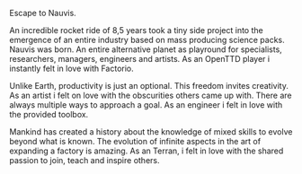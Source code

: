 Escape to Nauvis. 

An incredible rocket ride of 8,5 years took a tiny side project into the emergence of an entire industry based on mass producing science packs. Nauvis was born. An entire alternative planet as playround for specialists, researchers, managers, engineers and artists. As an OpenTTD player i instantly felt in love with Factorio.

Unlike Earth, productivity is just an optional. This freedom invites creativity. As an artist i felt on love with the obscurities others came up with. There are always multiple ways to approach a goal. As an engineer i felt in love with the provided toolbox.

Mankind has created a history about the knowledge of mixed skills to evolve beyond what is known. The evolution of infinite aspects in the art of expanding a factory is amazing. 
As an Terran, i felt in love with the shared passion to join, teach and inspire others. 


